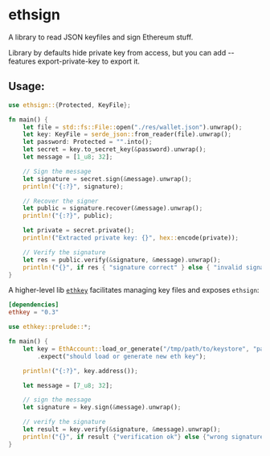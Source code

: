 # ethsign

A library to read JSON keyfiles and sign Ethereum stuff.

Library by defaults hide private key from access,
but you can add --features export-private-key to export it.

## Usage:
```rust
use ethsign::{Protected, KeyFile};

fn main() {
    let file = std::fs::File::open("./res/wallet.json").unwrap();
    let key: KeyFile = serde_json::from_reader(file).unwrap();
    let password: Protected = "".into();
    let secret = key.to_secret_key(&password).unwrap();
    let message = [1_u8; 32];

    // Sign the message
    let signature = secret.sign(&message).unwrap();
    println!("{:?}", signature);

    // Recover the signer
    let public = signature.recover(&message).unwrap();
    println!("{:?}", public);

    let private = secret.private();
    println!("Extracted private key: {}", hex::encode(private));

    // Verify the signature
    let res = public.verify(&signature, &message).unwrap();
    println!("{}", if res { "signature correct" } else { "invalid signature" });
}
```

A higher-level lib [`ethkey`](https://crates.io/crates/ethkey) facilitates managing key files and exposes `ethsign`: 

```toml
[dependencies]
ethkey = "0.3"
```

```rust
use ethkey::prelude::*;

fn main() {
    let key = EthAccount::load_or_generate("/tmp/path/to/keystore", "passwd")
        .expect("should load or generate new eth key");

    println!("{:?}", key.address());

    let message = [7_u8; 32];

    // sign the message
    let signature = key.sign(&message).unwrap();

    // verify the signature
    let result = key.verify(&signature, &message).unwrap();
    println!("{}", if result {"verification ok"} else {"wrong signature"});
}


